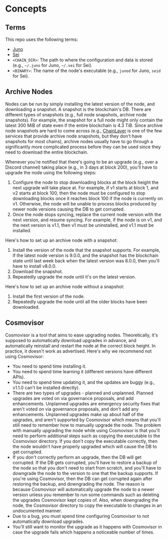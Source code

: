 # Concepts

## Terms

This repo uses the following terms:
- [Juno](https://www.junonetwork.io/)
- [Sei](https://www.seinetwork.io/)
- `<CHAIN_DIR>`: The path to where the configuration and data is stored (e.g., `~/.juno` for Juno, `~/.sei` for Sei).
- `<BINARY>`: The name of the node's executable (e.g., `junod` for Juno, `seid` for Sei).

## Archive Nodes

Nodes can be run by simply installing the latest version of the node, and downloading a snapshot. A snapshot is the blockchain's DB. There are different types of snapshots (e.g., full node snapshots, archive node snapshots). For example, the snapshot for a full node might only contain the latest 300 MiB of state even if the entire blockchain is 4.3 TiB. Since archive node snapshots are hard to come across (e.g., [ChainLayer](https://www.chainlayer.io/quicksync/) is one of the few services that provide archive node snapshots, but they don't have snapshots for most chains), archive nodes usually have to go through a significantly more complicated process before they can be used since they need to download the entire blockchain.

Whenever you're notified that there's going to be an upgrade (e.g., over a Discord channel) taking place (e.g., in 3 days at block 200), you'll have to upgrade the node using the following steps:
1. Configure the node to stop downloading blocks at the block height the next upgrade will take place at. For example, if v1 starts at block 1, and v2 starts at block 100, then the node must be configured to stop downloading blocks once it reaches block 100 if the node is currently on v1. Otherwise, the node will be unable to process blocks produced by newer node versions causing the DB to get corrupted.
2. Once the node stops syncing, replace the current node version with the next version, and resume syncing. For example, if the node is on v1, and the next version is v1.1, then v1 must be uninstalled, and v1.1 must be installed.

Here's how to set up an archive node with a snapshot:
1. Install the version of the node that the snapshot supports. For example, if the latest node version is 9.0.0, and the snapshot has the blockchain state until last week back when the latest version was 8.0.0, then you'll have to install v8.0.0.
2. Download the snapshot.
3. Repeatedly upgrade the node until it's on the latest version.

Here's how to set up an archive node without a snapshot:
1. Install the first version of the node.
2. Repeatedly upgrade the node until all the older blocks have been downloaded.

## Cosmovisor

Cosmovisor is a tool that aims to ease upgrading nodes. Theoretically, it's supposed to automatically download upgrades in advance, and automatically reinstall and restart the node at the correct block height. In practice, it doesn't work as advertised. Here's why we recommend not using Cosmovisor:
- You need to spend time installing it.
- You need to spend time learning it (different versions have different APIs).
- You need to spend time updating it, and the updates are buggy (e.g., v1.1.0 can't be installed directly).
- There are two types of upgrades - planned and unplanned. Planned upgrades are voted on via governance proposals, and add enhancements. Unplanned upgrades are emergency security fixes that aren't voted on via governance proposals, and don't add any enhancements. Unplanned upgrades make up about half of the upgrades, and aren't supported by Cosmovisor which means that you'll still need to remember how to manually upgrade the node. The problem with manually upgrading the node while using Cosmovisor is that you'll need to perform additional steps such as copying the executable to the Cosmovisor directory. If you don't copy the executable correctly, then the node wouldn't have properly upgraded which will cause the DB to get corrupted.
- If you don't correctly perform an upgrade, then the DB will get corrupted. If the DB gets corrupted, you'll have to restore a backup of the node so that you don't need to start from scratch, and you'll have to downgrade the node to the version to one that the backup supports. If you're using Cosmovisor, then the DB can get corrupted again after restoring the backup, and downgrading the node. The reason is because Cosmovisor will automatically upgrade the node to a newer version unless you remember to run some commands such as deleting the upgrades Cosmovisor kept copies of. Also, when downgrading the node, the Cosmovisor directory to copy the executable to changes in an undocumented manner.
- Due to a bug, you must spend time configuring Cosmovisor to not automatically download upgrades.
- You'll still want to monitor the upgrade as it happens with Cosmovisor in case the upgrade fails which happens a noticeable number of times.
